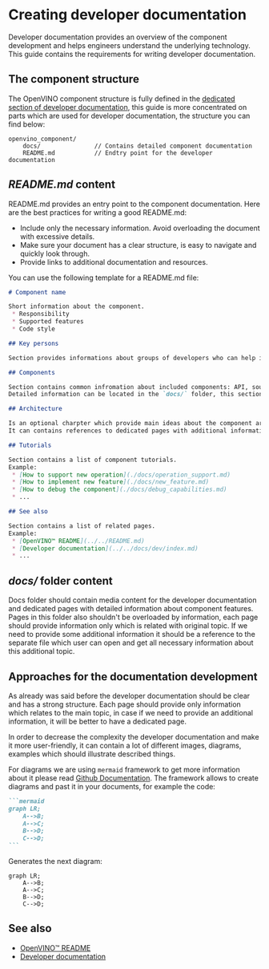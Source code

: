 # Creating developer documentation

Developer documentation provides an overview of the component development and helps engineers understand the underlying technology.
This guide contains the requirements for writing developer documentation.


## The component structure

The OpenVINO component structure is fully defined in the [dedicated section of developer documentation](./index.md#openvino-component-structure),
this guide is more concentrated on parts which are used for developer documentation, the structure you can find below:

```
openvino_component/
    docs/               // Contains detailed component documentation
    README.md           // Endtry point for the developer documentation
```

## ***README.md*** content

README.md provides an entry point to the component documentation. Here are the best practices for writing a good README.md:

- Include only the necessary information. Avoid overloading the document with excessive details. 
- Make sure your document has a clear structure, is easy to navigate and quickly look through.
- Provide links to additional documentation and resources.  
  
You can use the following template for a README.md file:
```md
# Component name

Short information about the component.
 * Responsibility
 * Supported features
 * Code style

## Key persons

Section provides informations about groups of developers who can help in case of questions and also review and merge PRs.

## Components

Section contains common infromation about included components: API, sources, tests and etc.
Detailed information can be located in the `docs/` folder, this section can contain links to these pages.

## Architecture

Is an optional charpter which provide main ideas about the component architecture.
It can contains references to dedicated pages with additional information.

## Tutorials

Section contains a list of component tutorials.
Example:
 * [How to support new operation](./docs/operation_support.md)
 * [How to implement new feature](./docs/new_feature.md)
 * [How to debug the component](./docs/debug_capabilities.md)
 * ...

## See also

Section contains a list of related pages.
Example:
 * [OpenVINO™ README](../../README.md)
 * [Developer documentation](../../docs/dev/index.md)
 * ...
```

## ***docs/*** folder content

Docs folder should contain media content for the developer documentation and dedicated pages with detailed information about component features.
Pages in this folder also shouldn't be overloaded by information, each page should provide information only which is related with original topic. If we need to provide some additional information it should be a reference to the separate file which user can open and get all necessary information about this additional topic.

## Approaches for the documentation development

As already was said before the developer documentation should be clear and has a strong structure. Each page should provide only information which relates to the main topic, in case if we need to provide an additional information, it will be better to have a dedicated page.

In order to decrease the complexity the developer documentation and make it more user-friendly, it can contain a lot of different images, diagrams, examples which should illustrate described things.

For diagrams we are using `mermaid` framework to get more information about it please read [Github Documentation](https://docs.github.com/en/get-started/writing-on-github/working-with-advanced-formatting/creating-diagrams). The framework allows to create diagrams and past it in your documents, for example the code:

````md
```mermaid
graph LR;
    A-->B;
    A-->C;
    B-->D;
    C-->D;
```
````

Generates the next diagram:
```mermaid
graph LR;
    A-->B;
    A-->C;
    B-->D;
    C-->D;
```

## See also
 * [OpenVINO™ README](../../README.md)
 * [Developer documentation](./index.md)

